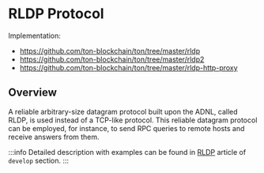 # RLDP Protocol

Implementation:

- https://github.com/ton-blockchain/ton/tree/master/rldp
- https://github.com/ton-blockchain/ton/tree/master/rldp2
- https://github.com/ton-blockchain/ton/tree/master/rldp-http-proxy

## Overview

A reliable arbitrary-size datagram protocol built upon the ADNL, called RLDP,
is used instead of a TCP-like protocol. This reliable datagram protocol can
be employed, for instance, to send RPC queries to remote hosts and receive
answers from them.

:::info
Detailed description with examples can be found in [RLDP](/develop/network/rldp) article of `develop` section.
:::

